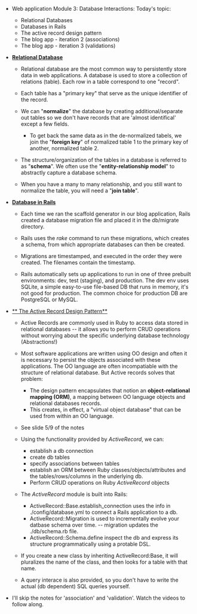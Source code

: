 
* Web application Module 3: Database Interactions: Today's topic:
	* Relational Databases
	* Databases in Rails
	* The active record design pattern
	* The blog app - iteration 2 (associations)
	* The blog app - iteration 3 (validations)

* [**Relational Database**](https://d396qusza40orc.cloudfront.net/webapplications/lecture_slides/M3-L1-RelationalDBs-Handout.pdf)
	
	* Relational database are the most common way to persistently store data in web applications. A database is used to store a collection of relations (table). Each row in a table correspond to one "record".

	* Each table has a "primary key" that serve as the unique identifier of the record.

	* We can "**normalize**" the database by creating additional/separate out tables so we don't have records that are 'almost identifical' except a few fields.

		* To get back the same data as in the de-normalized tabels, we join the "**foreign key**" of normalized table 1 to the primary key of another, normalized table 2.

	* The structure/organization of the tables in a database is referred to as "**schema**". We often use the "**entity-relationship model**" to abstractly capture a database schema.

	* When you have a many to many relationship, and you still want to normalize the table, you will need a "**join table**".


* [**Database in Rails**](https://d396qusza40orc.cloudfront.net/webapplications/lecture_slides/M3-L2-RailsDBs-Handout.pdf)

	* Each time we ran the scaffold generator in our blog application, Rails created a database migration file and placed it in the db/migrate directory.

	* Rails uses the _rake_ command to run these migrations, which creates a schema, from which appropriate databases can then be created.

	* Migrations are timestamped, and executed in the order they were created. The filenames contain the timestamp.

	* Rails automatically sets up applications to run in one of three prebuilt environments: dev, test (staging), and production. The dev env uses SQLite, a simple easy-to-use file-based DB that runs in memory, it's not good for production. The common choice for production DB are PostgreSQL or MySQL.

* [** The Active Record Design Pattern**](https://d396qusza40orc.cloudfront.net/webapplications/lecture_slides/M3-L3-ActiveRecords-Handout.pdf)

	* Active Records are commonly used in Ruby to access data stored in relational databases -- it allows you to perform CRUD operations without worrying about the specific underlying database technology (Abstractions!)

	* Most software applications are written using OO design and often it is necessary to persist the objects associated with these applications. The OO language are often incompatiable with the structure of relational database. But Active records solves that problem:
		* The design pattern encapsulates that notion an **object-relational mapping (ORM)**, a mapping between OO language objects and relational databases records.
		* This creates, in effect, a "virtual object database" that can be used from within an OO language.

	* See slide 5/9 of the notes

	* Using the functionality provided by _ActiveRecord_, we can:
		* establish a db connection
		* create db tables
		* specify associations between tables
		* establish an ORM between Ruby classes/objects/attributes and the tables/rows/columns in the underlying db.
		* Perform CRUD operations on Ruby _ActiveRecord_ objects

	* The _ActiveRecord_ module is built into Rails:
		* ActiveRecord::Base.establish_connection uses the info in ./config/database.yml to connect a Rails application to a db.
		* ActiveRecord::Migration is used to incrementally evolve your datbase schema over time. -- migration updates the ./db/schema.rb file.
		* ActiveRecord::Schema.define inspect the db and express its structure programmatically using a protable DSL.

	* If you create a new class by inheriting ActiveRecord:Base, it will pluralizes the name of the class, and then looks for a table with that name.

	* A query interace is also provided, so you don't have to write the actual (db dependent) SQL queries yourself.

* I'll skip the notes for 'association' and 'validation'. Watch the videos to follow along.
